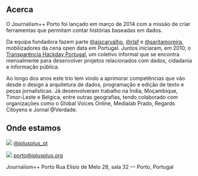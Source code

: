 ## Acerca

O Journalism++ Porto foi lançado em março de 2014 com a missão de criar ferramentas que permitam contar histórias baseadas em dados. 

Da equipa fundadora fazem parte [@aiscarvalho](http://twitter.com/aiscarvalho), [@rlaf](http://twitter.com/rlaf) e [@saritamoreira](http://twitter.com/saritamoreira), mobilizadores da cena open data em Portugal.  Juntos iniciaram, em 2010, o [Transparência Hackday Portugal](http://transparenciahackday.org), um coletivo informal que se encontra mensalmente para desenvolver projetos relacionados com dados, cidadania e informação pública.

Ao longo dos anos este trio tem vindo a aprimorar competências que vão desde o design à arquitetura de dados, programação e edição de texto e peças jornalísticas. Já desenvolveram trabalho na Índia, Moçambique, Timor-Leste e Bélgica, entre outras geografias, tendo colaborado com organizações como o Global Voices Online, Medialab Prado, Regards Citoyens e Jornal @Verdade.

## Onde estamos

![](http://oeildupirate.com/wp-content/blogs.dir/7/files/iconmonstr-twitter-5-icon.png) [@jplusplus_pt](http://twitter.com/jplusplus_pt)

![](http://oeildupirate.com/wp-content/blogs.dir/7/files/iconmonstr-email-10-icon.png) porto@jplusplus.org

Journalism++ Porto
Rua Elísio de Melo 28, sala 32 — Porto, Portugal
